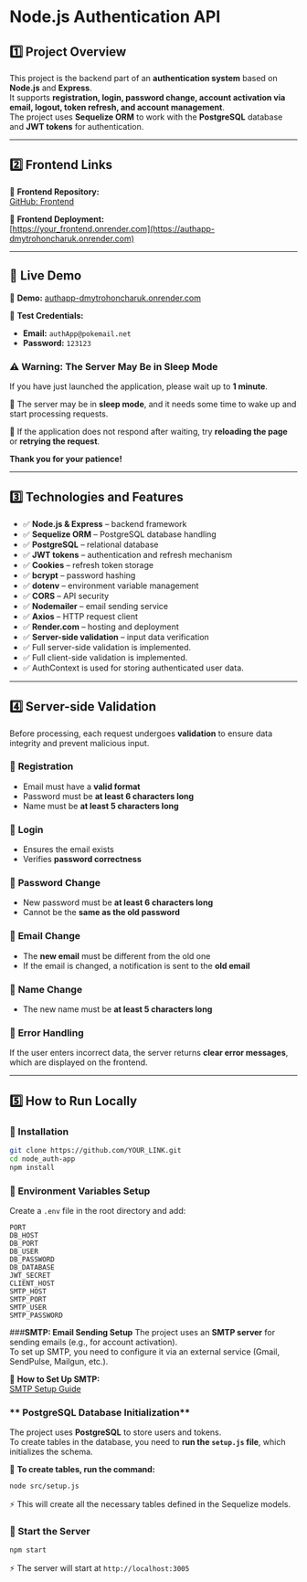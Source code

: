 # **Node.js Authentication API**

## **1️⃣ Project Overview**

This project is the backend part of an **authentication system** based on **Node.js** and **Express**.  
It supports **registration, login, password change, account activation via email, logout, token refresh, and account management**.  
The project uses **Sequelize ORM** to work with the **PostgreSQL** database and **JWT tokens** for authentication.

---

## **2️⃣ Frontend Links**

🔗 **Frontend Repository:**  
[GitHub: Frontend](https://github.com/DmytroHoncharuk/nodejs-theory_login-app-react)

🚀 **Frontend Deployment:**  
[https://your_frontend.onrender.com](https://authapp-dmytrohoncharuk.onrender.com)

---

## **🚀 Live Demo**

🔗 **Demo:** [authapp-dmytrohoncharuk.onrender.com](https://authapp-dmytrohoncharuk.onrender.com)

📌 **Test Credentials:**
- **Email:** `authApp@pokemail.net`
- **Password:** `123123`


### ⚠ Warning: The Server May Be in Sleep Mode

If you have just launched the application, please wait up to **1 minute**.

🚀 The server may be in **sleep mode**, and it needs some time to wake up and start processing requests.

🔄 If the application does not respond after waiting, try **reloading the page** or **retrying the request**.

**Thank you for your patience!**

---

## **3️⃣ Technologies and Features**

- ✅ **Node.js & Express** – backend framework  
- ✅ **Sequelize ORM** – PostgreSQL database handling  
- ✅ **PostgreSQL** – relational database  
- ✅ **JWT tokens** – authentication and refresh mechanism  
- ✅ **Cookies** – refresh token storage  
- ✅ **bcrypt** – password hashing  
- ✅ **dotenv** – environment variable management  
- ✅ **CORS** – API security  
- ✅ **Nodemailer** – email sending service  
- ✅ **Axios** – HTTP request client  
- ✅ **Render.com** – hosting and deployment  
- ✅ **Server-side validation** – input data verification
- ✅ Full server-side validation is implemented.
- ✅ Full client-side validation is implemented.
- ✅ AuthContext is used for storing authenticated user data.

---

## **4️⃣ Server-side Validation**

Before processing, each request undergoes **validation** to ensure data integrity and prevent malicious input.

### 🔹 **Registration**
- Email must have a **valid format**
- Password must be **at least 6 characters long**
- Name must be **at least 5 characters long**

### 🔹 **Login**
- Ensures the email exists  
- Verifies **password correctness**

### 🔹 **Password Change**
- New password must be **at least 6 characters long**
- Cannot be the **same as the old password**

### 🔹 **Email Change**
- The **new email** must be different from the old one  
- If the email is changed, a notification is sent to the **old email**

### 🔹 **Name Change**
- The new name must be **at least 5 characters long**

### 🔹 **Error Handling**
If the user enters incorrect data, the server returns **clear error messages**, which are displayed on the frontend.

---

## **5️⃣ How to Run Locally**

### **📌 Installation**
```bash
git clone https://github.com/YOUR_LINK.git
cd node_auth-app
npm install
```

### **📌 Environment Variables Setup**
Create a `.env` file in the root directory and add:

```
PORT
DB_HOST
DB_PORT
DB_USER
DB_PASSWORD
DB_DATABASE
JWT_SECRET
CLIENT_HOST
SMTP_HOST
SMTP_PORT
SMTP_USER
SMTP_PASSWORD
```

###**SMTP: Email Sending Setup**
The project uses an **SMTP server** for sending emails (e.g., for account activation).  
To set up SMTP, you need to configure it via an external service (Gmail, SendPulse, Mailgun, etc.).

🔗 **How to Set Up SMTP:**  
[SMTP Setup Guide](https://sendpulse.ua/knowledge-base/smtp/setup-smtp-server)

### ** PostgreSQL Database Initialization**
The project uses **PostgreSQL** to store users and tokens.  
To create tables in the database, you need to **run the `setup.js` file**, which initializes the schema.

📌 **To create tables, run the command:**
```bash
node src/setup.js
```
⚡ This will create all the necessary tables defined in the Sequelize models.

### **📌 Start the Server**
```bash
npm start
```
⚡ The server will start at `http://localhost:3005`
